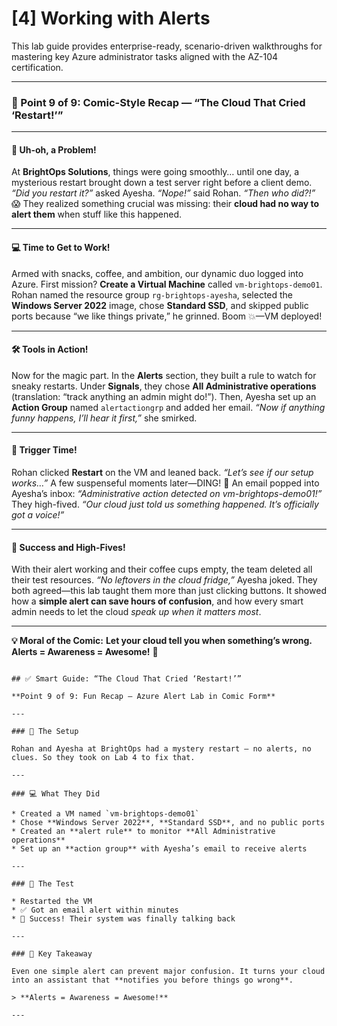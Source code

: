 # [4] Working with Alerts

This lab guide provides enterprise-ready, scenario-driven walkthroughs for mastering key Azure administrator tasks aligned with the AZ-104 certification.

---
### 🔹 Point 9 of 9: Comic-Style Recap — “The Cloud That Cried ‘Restart!’”

---

#### 🧨 Uh-oh, a Problem!

At **BrightOps Solutions**, things were going smoothly… until one day, a mysterious restart brought down a test server right before a client demo. *“Did you restart it?”* asked Ayesha. *“Nope!”* said Rohan. *“Then who did?!”* 😱 They realized something crucial was missing: their **cloud had no way to alert them** when stuff like this happened.

---

#### 💻 Time to Get to Work!

Armed with snacks, coffee, and ambition, our dynamic duo logged into Azure. First mission? **Create a Virtual Machine** called `vm-brightops-demo01`. Rohan named the resource group `rg-brightops-ayesha`, selected the **Windows Server 2022** image, chose **Standard SSD**, and skipped public ports because “we like things private,” he grinned. Boom 💥—VM deployed!

---

#### 🛠️ Tools in Action!

Now for the magic part. In the **Alerts** section, they built a rule to watch for sneaky restarts. Under **Signals**, they chose **All Administrative operations** (translation: “track anything an admin might do!”). Then, Ayesha set up an **Action Group** named `alertactiongrp` and added her email. *“Now if anything funny happens, I’ll hear it first,”* she smirked.

---

#### 🔁 Trigger Time!

Rohan clicked **Restart** on the VM and leaned back. *“Let’s see if our setup works…”* A few suspenseful moments later—DING! 💌 An email popped into Ayesha’s inbox: *“Administrative action detected on vm-brightops-demo01!”* They high-fived. *“Our cloud just told us something happened. It’s officially got a voice!”*

---

#### 🎉 Success and High-Fives!

With their alert working and their coffee cups empty, the team deleted all their test resources. *“No leftovers in the cloud fridge,”* Ayesha joked. They both agreed—this lab taught them more than just clicking buttons. It showed how a **simple alert can save hours of confusion**, and how every smart admin needs to let the cloud *speak up when it matters most*.

---

**💡 Moral of the Comic:**
**Let your cloud tell you when something’s wrong. Alerts = Awareness = Awesome!** 🚀

```

## ✅ Smart Guide: “The Cloud That Cried ‘Restart!’”

**Point 9 of 9: Fun Recap – Azure Alert Lab in Comic Form**

---

### 🧩 The Setup

Rohan and Ayesha at BrightOps had a mystery restart — no alerts, no clues. So they took on Lab 4 to fix that.

---

### 💻 What They Did

* Created a VM named `vm-brightops-demo01`
* Chose **Windows Server 2022**, **Standard SSD**, and no public ports
* Created an **alert rule** to monitor **All Administrative operations**
* Set up an **action group** with Ayesha’s email to receive alerts

---

### 🔁 The Test

* Restarted the VM
* ✅ Got an email alert within minutes
* 🎉 Success! Their system was finally talking back

---

### 🎯 Key Takeaway

Even one simple alert can prevent major confusion. It turns your cloud into an assistant that **notifies you before things go wrong**.

> **Alerts = Awareness = Awesome!**

---


